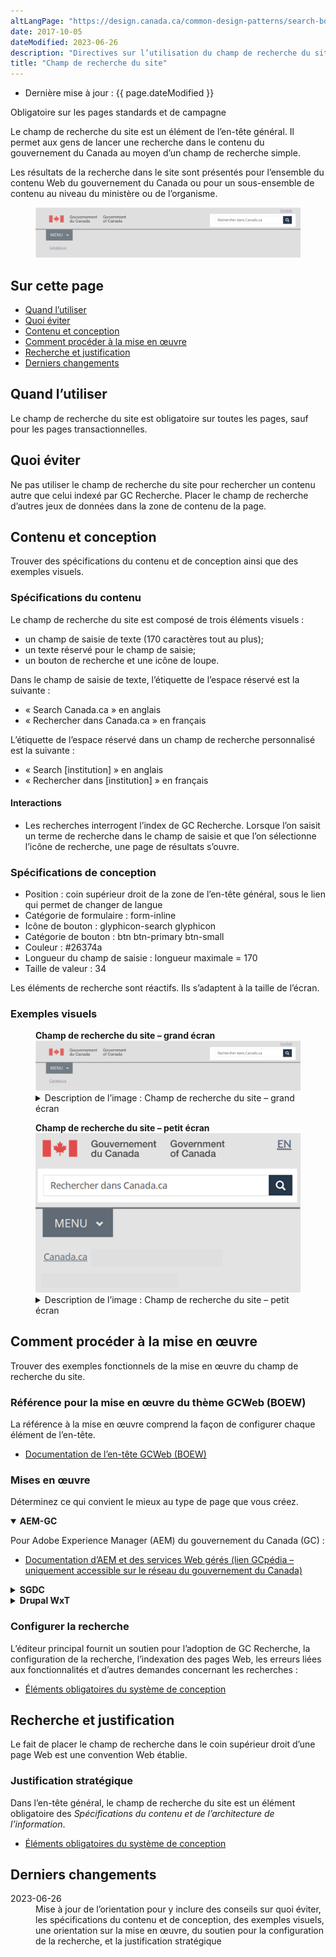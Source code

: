 ```yaml
---
altLangPage: "https://design.canada.ca/common-design-patterns/search-box.html"
date: 2017-10-05
dateModified: 2023-06-26
description: "Directives sur l’utilisation du champ de recherche du site dans Canada.ca. Ce champ de recherche du site permet aux gens de lancer une recherche sur le contenu produit par le gouvernement du Canada. On le trouve dans l’en-tête général de toutes les pages du site Canada.ca."
title: "Champ de recherche du site"
---
```

<div class="row">
	<div class="col-md-12 pull-left">
		<ul class="list-inline small mrgn-bttm-sm" id="list-inline-desktop-only">
			<li class="mrgn-rght-lg">Dernière mise à jour&nbsp;: {{ page.dateModified }}</li>
		</ul>
	</div>
</div>
<p><span class="label label-danger">Obligatoire sur les pages standards et de campagne</span></p>
<p>Le champ de recherche du site est un élément de l’en-tête général. Il permet aux gens de lancer une recherche dans le contenu du gouvernement du Canada au moyen d’un champ de recherche simple.</p>
<p>Les résultats de la recherche dans le site sont présentés pour l’ensemble du contenu Web du gouvernement du Canada ou pour un sous-ensemble de contenu au niveau du ministère ou de l’organisme.</p>
<div class="pattern-demo mrgn-tp-lg">
	<figure class="mrgn-bttm-sm">
		<img src="../../images/01-site-search-fr.png" class="img-responsive" alt="">
	</figure>
</div>

<section>
	<h2>Sur cette page</h2>
	<ul>
		<li><a href="#quand">Quand l’utiliser</a></li>
		<li><a href="#eviter">Quoi éviter</a></li>
		<li><a href="#contenu">Contenu et conception</a></li>
		<li><a href="#implementation">Comment procéder à la mise en œuvre</a></li>
		<li><a href="#recherche">Recherche et justification</a></li>
		<li><a href="#changements">Derniers changements</a></li>
	</ul>
</section>

<h2 id="quand">Quand l’utiliser</h2>
<p>Le champ de recherche du site est obligatoire sur toutes les pages, sauf pour les pages transactionnelles.</p>

<h2 id="eviter">Quoi éviter</h2>
<p>Ne pas utiliser le champ de recherche du site pour rechercher un contenu autre que celui indexé par GC Recherche. Placer le champ de recherche d’autres jeux de données dans la zone de contenu de la page.</p>

<h2 id="contenu">Contenu et conception</h2>
<p>Trouver des spécifications du contenu et de conception ainsi que des exemples visuels.</p>

<h3>Spécifications du contenu</h3>
<p>Le champ de recherche du site est composé de trois éléments visuels&nbsp;:</p>
<ul>
	<li>un champ de saisie de texte (170 caractères tout au plus);</li>
	<li>un texte réservé pour le champ de saisie;</li>
	<li>un bouton de recherche et une icône de loupe.</li>
</ul>
<p>Dans le champ de saisie de texte, l’étiquette de l’espace réservé est la suivante&nbsp;:</p>
<ul>
	<li>&laquo;&nbsp;Search Canada.ca&nbsp;&raquo; en anglais</li>
	<li>&laquo;&nbsp;Rechercher dans Canada.ca&nbsp;&raquo; en français</li>
</ul>
<p>L’étiquette de l’espace réservé dans un champ de recherche personnalisé est la suivante&nbsp;:</p>
<ul>
	<li>&laquo;&nbsp;Search [institution]&nbsp;&raquo; en anglais</li>
	<li>&laquo;&nbsp;Rechercher dans [institution]&nbsp;&raquo; en français</li>
</ul>

<h4>Interactions</h4>
<ul>
	<li>Les recherches interrogent l’index de GC Recherche. Lorsque l’on saisit un terme de recherche dans le champ de saisie et que l’on sélectionne l’icône de recherche, une page de résultats s’ouvre.</li>
</ul>

<h3>Spécifications de conception</h3>
<ul>
	<li>Position&nbsp;: coin supérieur droit de la zone de l’en-tête général, sous le lien qui permet de changer de langue</li>
	<li>Catégorie de formulaire&nbsp;: form-inline</li>
	<li>Icône de bouton&nbsp;: glyphicon-search glyphicon</li>
	<li>Catégorie de bouton&nbsp;: btn btn-primary btn-small</li>
	<li>Couleur&nbsp;: #26374a</li>
	<li>Longueur du champ de saisie&nbsp;: longueur maximale&nbsp;=&nbsp;170</li>
	<li>Taille de valeur&nbsp;: 34</li>
</ul>
<p>Les éléments de recherche sont réactifs. Ils s’adaptent à la taille de l’écran.</p>

<h3>Exemples visuels</h3>
<div class="pattern-demo mrgn-tp-lg">
	<figure>
		<figcaption><b>Champ de recherche du site – grand écran</b></figcaption>
		<img src="../../images/01-site-search-fr.png" class="img-responsive" alt=" ">
		<details class="mrgn-tp-md">
			<summary class="wb-toggle small" data-toggle="{&quot;print&quot;:&quot;on&quot;}">Description de l’image&nbsp;: Champ de recherche du site – grand écran</summary>
			<p class="mrgn-tp-lg">Le champ de recherche s’affiche dans le coin supérieur droit, sous le lien qui permet de changer de langue et directement à l’opposé de la signature du gouvernement du Canada.</p>
			<p>La barre de recherche du site est un rectangle défini par un contour gris clair. Dans le rectangle, on peut lire les mots &laquo;&nbsp;Rechercher dans Canada.ca&nbsp;&raquo;. À la droite du rectangle se trouve un carré bleu dans lequel il y a une icône de loupe blanche.</p>
		</details>
	</figure>
</div>
<div class="pattern-demo mrgn-tp-lg">
	<figure>
		<figcaption><b>Champ de recherche du site – petit écran</b></figcaption>
		<img src="../../images/01-site-search-sm-fr.png" class="img-responsive" alt="">
		<details class="mrgn-tp-md">
			<summary class="wb-toggle small" data-toggle="{&quot;print&quot;:&quot;on&quot;}">Description de l’image&nbsp;: Champ de recherche du site – petit écran</summary>
			<p class="mrgn-tp-lg">Le champ de recherche s’affiche dans l’en-tête, directement sous la signature du gouvernement du Canada et le lien qui permet de changer de langue. Il couvre la largeur de l’écran.</p>
			<p>La barre de recherche du site est un rectangle défini par un contour gris clair. Dans le rectangle, on peut lire les mots &laquo;&nbsp;Rechercher dans Canada.ca&nbsp;&raquo;. À la droite du rectangle se trouve un carré bleu dans lequel il y a une icône de loupe blanche.</p>
		</details>
	</figure>
</div>

<h2 id="implementation">Comment procéder à la mise en œuvre</h2>
<p>Trouver des exemples fonctionnels de la mise en œuvre du champ de recherche du site.</p>

<h3>Référence pour la mise en œuvre du thème GCWeb (BOEW)</h3>
<p>La référence à la mise en œuvre comprend la façon de configurer chaque élément de l’en-tête.</p>
<ul>
	<li><a href="https://wet-boew.github.io/GCWeb/sites/header/header-docs-fr.html">Documentation de l’en-tête GCWeb (BOEW)</a></li>
</ul>

<h3>Mises en œuvre</h3>
<p>Déterminez ce qui convient le mieux au type de page que vous créez.</p>
<div class="row">
	<div class="col-md-8">
		<div class="wb-tabs mrgn-tp-lg">
			<div class="tabpanels">
				<details id="004" open="open">
					<summary><strong>AEM-GC</strong></summary>
					<p class="mrgn-tp-lg">Pour Adobe Experience Manager (AEM) du gouvernement du Canada (GC)&nbsp;:</p>
					<ul>
						<li><a href="https://www.gcpedia.gc.ca/wiki/AEM_GC-specific_Documentation_6.5">Documentation d’AEM et des services Web gérés (lien GCpédia – uniquement accessible sur le réseau du gouvernement du Canada)</a></li>
					</ul>
				</details>
				<details id="005">
					<summary><strong>SGDC</strong></summary>
					  <p class="mrgn-tp-lg">Pour la Solution de gabarits à déploiement centralisé (SGDC)&nbsp;:</p>
					<ul>
						<li><a href="https://cdts.service.canada.ca/app/cls/WET/gcweb/v4_0_45/cdts/samples/custom-search-fr.html">Recherche personnalisée</a> – options de configuration pour le champ de recherche du site </li>
						<li><a href="https://cenw-wscoe.github.io/sgdc-cdts/docs/index-fr.html">Documentation de la SGDC</a></li>
					</ul>
				</details>
				<details id="006">
					<summary><strong>Drupal WxT</strong></summary>
					<p class="mrgn-tp-lg">Pour Drupal WxT :</p>
					<ul>
						<li><a href="https://drupalwxt.github.io/en/">Documentation de Drupal WxT (en anglais seulement)</a></li>
					</ul>
				</details>
			</div>
		</div>
	</div>
</div>

<h3>Configurer la recherche</h3>
<p>L’éditeur principal fournit un soutien pour l’adoption de GC Recherche, la configuration de la recherche, l’indexation des pages Web, les erreurs liées aux fonctionnalités et d’autres demandes concernant les recherches&nbsp;:</p>
<ul>
	<li><a href="https://www.gcpedia.gc.ca/wiki/Soutien_%C3%A0_la_plateforme_de_recherche_Web_du_GC">Éléments obligatoires du système de conception</a></li>
</ul>

<h2 id="recherche">Recherche et justification</h2>
<p>Le fait de placer le champ de recherche dans le coin supérieur droit d’une page Web est une convention Web établie.</p>

<h3>Justification stratégique</h3>
<p>Dans l’en-tête général, le champ de recherche du site est un élément obligatoire des <cite>Spécifications du contenu et de l’architecture de l’information</cite>.</p>
<ul>
	<li><a href="https://www.canada.ca/fr/secretariat-conseil-tresor/services/communications-gouvernementales/specifications-contenu-architecture-information-canada/elements-obligatoires.html">Éléments obligatoires du système de conception</a></li>
</ul>

<h2 id="changements">Derniers changements</h2>
<dl class="dl-horizontal">
	<dt>
		<time>2023-06-26</time>
	</dt>
	<dd>Mise à jour de l’orientation pour y inclure des conseils sur quoi éviter, les spécifications du contenu et de conception, des exemples visuels, une orientation sur la mise en œuvre, du soutien pour la configuration de la recherche, et la justification stratégique</dd>
</dl>
